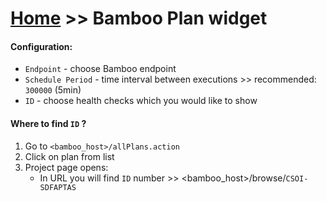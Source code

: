 # [Home](/cogboard/) >> Bamboo Plan widget

#### Configuration:
* `Endpoint` - choose Bamboo endpoint
* `Schedule Period` - time interval between executions >> recommended: `300000` (5min)
* `ID` - choose health checks which you would like to show

#### Where to find `ID` ?
1. Go to `<bamboo_host>/allPlans.action`
2. Click on plan from list
3. Project page opens:  
   * In URL you will find `ID` number >> <bamboo_host>/browse/`CSOI-SDFAPTAS`